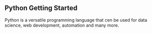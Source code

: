 ## Python Getting Started
Python is a versatile programming language that cen be used for data science,
web development, automation and many more.
